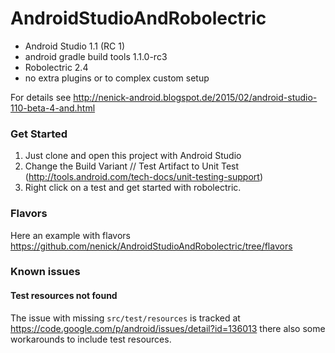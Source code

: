# AndroidStudioAndRobolectric

- Android Studio 1.1 (RC 1)
- android gradle build tools 1.1.0-rc3
- Robolectric 2.4
- no extra plugins or to complex custom setup

For details see http://nenick-android.blogspot.de/2015/02/android-studio-110-beta-4-and.html

### Get Started
1. Just clone and open this project with Android Studio
2. Change the Build Variant // Test Artifact to Unit Test (http://tools.android.com/tech-docs/unit-testing-support)
3. Right click on a test and get started with robolectric.

### Flavors
Here an example with flavors https://github.com/nenick/AndroidStudioAndRobolectric/tree/flavors

### Known issues
#### Test resources not found

The issue with missing `src/test/resources` is tracked at https://code.google.com/p/android/issues/detail?id=136013 there also some workarounds to include test resources.

